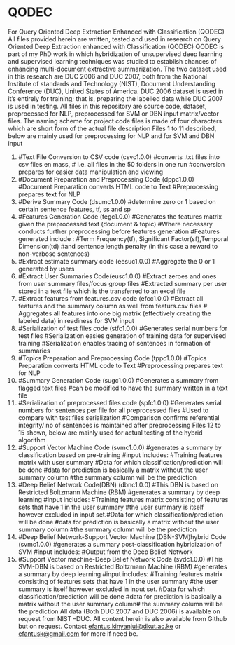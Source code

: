 # QODEC
For Query Oriented Deep Extraction Enhanced with Classification (QODEC)
All files provided herein are written, tested and used in research on Query Oriented Deep Extraction enhanced with Classification (QODEC) 
QODEC is part of my PhD work in which hybridization of unsupervised deep learning and supervised learning techniques was studied to establish chances of enhancing multi-document extractive summarization.
The two dataset used in this research are DUC 2006 and DUC 2007, both from the National Institute of standards and Technology (NIST), Document Understanding Conference (DUC), United States of America. DUC 2006 dataset is used in it’s entirely for training; that is, preparing the labelled data while DUC 2007 is used in testing.
All files in this repository are source code, dataset, preprocessed for NLP, preprocessed for SVM or DBN input matrix/vector files. 
The naming scheme for project code files is made of four characters which are short form of the actual file description
Files 1 to 11 described, below are mainly used for preprocessing for NLP and for SVM and DBN input
1.	#Text File Conversion to CSV code (csvc1.0.0) #converts .txt files into csv files en mass, # i.e. all files in the 50 folders in one run #conversion prepares for easier data manipulation and viewing
2.	#Document Preparation and Preprocessing Code (dppc1.0.0) #Document Preparation converts HTML code to Text #Preprocessing prepares text for NLP
3.	#Derive Summary Code (dsumc1.0.0) #determine zero or 1 based on certain sentence features, tf, ss and sp
4.	#Features Generation Code (fegc1.0.0) #Generates the features matrix given the preprocessed text (document & topic) #Where necessary conducts further preprocessing before features generation #Features generated include : #Term Frequency(tf), Significant Factor(sf),Temporal Dimension(td) #and sentence length penalty (in this case a reward to non-verbose sentences)
5.	#Extract estimate summary code (eesuc1.0.0) #Aggregate the 0 or 1 generated by users
6.	#Extract User Summaries Code(eusc1.0.0) #Extract zeroes and ones from user summary files/focus group files #Extracted summary per user stored in a text file which is the transferred to an excel file
7.	#Extract features from features.csv code (efcc1.0.0) #Extract all features and the summary column as well from featurs.csv files # Aggregates all features into one big matrix (effectively creating the labeled data) in readiness for SVM input 
8.	#Serialization of test files code (stfc1.0.0) #Generates serial numbers for test files  #Serialization easies generation of training data for supervised training #Serialization enables tracing of sentences in formation of summaries
9.	#Topics Preparation and Preprocessing Code (tppc1.0.0) #Topics Preparation converts HTML code to Text #Preprocessing prepares text for NLP
10.	#Summary Generation Code (sugc1.0.0) #Generates a summary from flagged text files #can be modified to have the summary written in a text file
11.	#Serialization of preprocessed files code (spfc1.0.0) #Generates serial numbers for sentences per file for all preprocessed files #Used to compare with test files serialization #Comparison confirms referential integrity/ no of sentences is maintained after preprocessing
Files 12 to 15 shown, below are mainly used for actual testing of the hybrid algorithm
1.	#Support Vector Machine Code (svmc1.0.0) #generates a summary by classification based on pre-training #input includes: #Training features matrix with user summary #Data for which classification/prediction will be done #data for prediction is basically a matrix without the user summary column #the summary column will be the prediction
2.	#Deep Belief Network Code(DBN) (dbnc1.0.0) #This DBN is based on Restricted Boltzmann Machine (RBM) #generates a summary by deep learning #input includes: #Training features matrix consisting of features sets that have 1 in the user summary #the user summary is itself however excluded in input set.#Data for which classification/prediction will be done #data for prediction is basically a matrix without the user summary column #the summary column will be the prediction
3.	#Deep Belief Network-Support Vector Machine (DBN-SVM)hybrid Code (svmc1.0.0) #generates a summary post-classification hybridization of SVM #input includes: #Output from the Deep Belief Network
4.	#Support Vector machine-Deep Belief Network Code (svdc1.0.0) #This SVM-DBN is based on Restricted Boltzmann Machine (RBM) #generates a summary by deep learning #input includes: #Training features matrix consisting of features sets that have 1 in the user summary #the user summary is itself however excluded in input set. #Data for which classification/prediction will be done #data for prediction is basically a matrix without the user summary column# the summary column will be the prediction
All data (Both DUC 2007 and DUC 2006) is available on request from NIST –DUC. All content herein is also available from Github but on request. 
Contact efantus.kinyanjui@dkut.ac.ke or efantusk@gmail.com  for more if need be.
